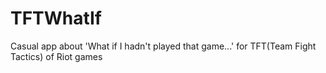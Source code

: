 # TFTWhatIf
Casual app about 'What if I hadn't played that game...' for TFT(Team Fight Tactics) of Riot games
